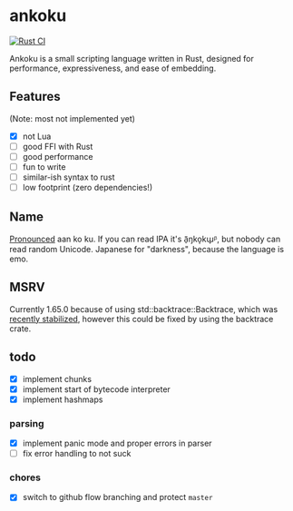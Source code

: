 # ankoku

[![Rust CI](https://github.com/ankoku-lang/ankoku/actions/workflows/ci.yml/badge.svg)](https://github.com/ankoku-lang/ankoku/actions/workflows/ci.yml)

Ankoku is a small scripting language written in Rust, designed for performance, expressiveness, and ease of embedding.

## Features

(Note: most not implemented yet)

-   [x] not Lua
-   [ ] good FFI with Rust
-   [ ] good performance
-   [ ] fun to write
-   [ ] similar-ish syntax to rust
-   [ ] low footprint (zero dependencies!)

## Name

[Pronounced](https://translate.google.com/?sl=ja&tl=en&text=ankoku&op=translate) aan ko ku. If you can read IPA it's ã̠ŋko̞kɯ̟ᵝ, but nobody can read random Unicode. Japanese for "darkness", because the language is emo.

## MSRV

Currently 1.65.0 because of using std::backtrace::Backtrace, which was [recently stabilized](https://github.com/rust-lang/rust/pull/99573), however this could be fixed by using the backtrace crate.

## todo

-   [x] implement chunks
-   [x] implement start of bytecode interpreter
-   [x] implement hashmaps

### parsing

-   [x] implement panic mode and proper errors in parser
-   [ ] fix error handling to not suck

### chores

-   [x] switch to github flow branching and protect `master`

